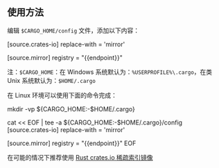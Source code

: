 ## 使用方法

编辑 `$CARGO_HOME/config` 文件，添加以下内容：

<tmpl z-lang="toml">
[source.crates-io]
replace-with = 'mirror'

[source.mirror]
registry = "{{endpoint}}"
</tmpl>

注：`$CARGO_HOME`：在 Windows 系统默认为：`%USERPROFILE%\.cargo`，在类 Unix 系统默认为：`$HOME/.cargo`

在 Linux 环境可以使用下面的命令完成：

<tmpl z-lang="bash">
mkdir -vp ${CARGO_HOME:-$HOME/.cargo}

cat << EOF | tee -a ${CARGO_HOME:-$HOME/.cargo}/config
[source.crates-io]
replace-with = 'mirror'

[source.mirror]
registry = "{{endpoint}}"
EOF
</tmpl>

在可能的情况下推荐使用 [Rust crates.io 稀疏索引镜像](../crates.io-index/)

